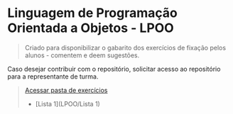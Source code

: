 # Linguagem de Programação Orientada a Objetos - LPOO

> Criado para disponibilizar o gabarito dos exercícios de fixação pelos alunos - comentem e deem sugestões.

Caso desejar contribuir com o repositório, solicitar acesso ao repositório para a representante de turma.

> [Acessar pasta de exercícios](LPOO)
> * [Lista 1](LPOO/Lista 1)
